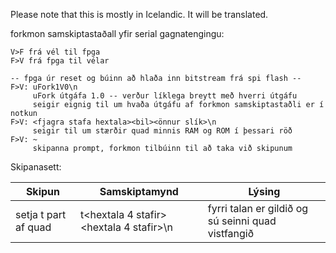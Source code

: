 
Please note that this is mostly in Icelandic. It will be translated.

forkmon samskiptastaðall yfir serial gagnatengingu:

```
V>F frá vél til fpga
F>V frá fpga til vélar

-- fpga úr reset og búinn að hlaða inn bitstream frá spi flash --
F>V: uFork1V0\n
     uFork útgáfa 1.0 -- verður líklega breytt með hverri útgáfu
     seigir eignig til um hvaða útgáfu af forkmon samskiptastaðli er í notkun
F>V: <fjagra stafa hextala><bil><önnur slík>\n
     seigir til um stærðir quad minnis RAM og ROM í þessari röð
F>V: ~
     skipanna prompt, forkmon tilbúinn til að taka við skipunum

```

Skipanasett:

 Skipun | Samskiptamynd | Lýsing 
--------|---------------|--------
 setja t part af quad | t<bil><hextala 4 stafir><bil><hextala 4 stafir>\n | fyrri talan er gildið og sú seinni quad vistfangið |

